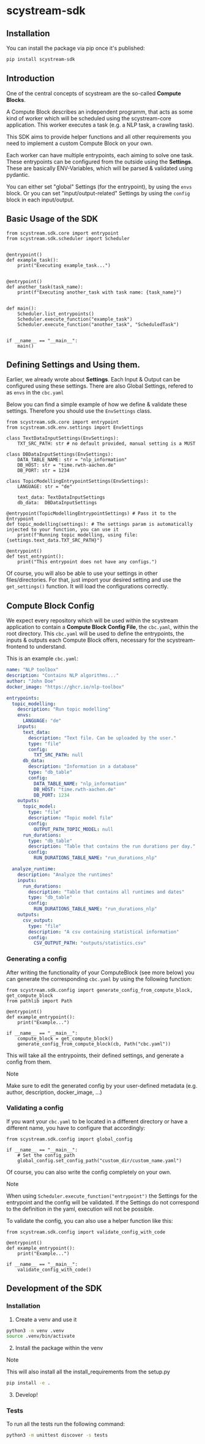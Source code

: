 # scystream-sdk

## Installation

You can install the package via pip once it's published:

```bash
pip install scystream-sdk
```

## Introduction

One of the central concepts of scystream are the so-called **Compute Blocks**.

A Compute Block describes an independent programm, that acts as some kind of worker
which will be scheduled using the scystream-core application.
This worker executes a task (e.g. a NLP task, a crawling task).

This SDK aims to provide helper functions and all other requirements you need to implement
a custom Compute Block on your own.

Each worker can have multiple entrypoints, each aiming to solve one task.
These entrypoints can be configured from the outside using the **Settings**.
These are basically ENV-Variables, which will be parsed & validated using pydantic.

You can either set "global" Settings (for the entrypoint), by using the `envs` block.
Or you can set "input/output-related" Settings by using the `config` block in each input/output.

## Basic Usage of the SDK

```python3
from scystream.sdk.core import entrypoint
from scystream.sdk.scheduler import Scheduler


@entrypoint()
def example_task():
    print("Executing example_task...")


@entrypoint()
def another_task(task_name):
    print(f"Executing another_task with task name: {task_name}")


def main():
    Scheduler.list_entrypoints()
    Scheduler.execute_function("example_task")
    Scheduler.execute_function("another_task", "ScheduledTask")


if __name__ == "__main__":
    main()

```

## Defining Settings and Using them.

Earlier, we already wrote about **Settings**.
Each Input & Output can be configured using these settings.
There are also Global Settings, refered to as `envs` in the `cbc.yaml`

Below you can find a simple example of how we define & validate these settings.
Therefore you should use the `EnvSettings` class.

```python3
from scystream.sdk.core import entrypoint
from scystream.sdk.env.settings import EnvSettings

class TextDataInputSettings(EnvSettings):
    TXT_SRC_PATH: str # no default provided, manual setting is a MUST

class DBDataInputSettings(EnvSettings):
    DATA_TABLE_NAME: str = "nlp_information"
    DB_HOST: str = "time.rwth-aachen.de"
    DB_PORT: str = 1234

class TopicModellingEntrypointSettings(EnvSettings):
    LANGUAGE: str = "de"
    
    text_data: TextDataInputSettings
    db_data:  DBDataInputSettings

@entrypoint(TopicModellingEntrypointSettings) # Pass it to the Entrypoint
def topic_modelling(settings): # The settings param is automatically injected to your function, you can use it
    print(f"Running topic modelling, using file: {settings.text_data.TXT_SRC_PATH}")

@entrypoint()
def test_entrypint():
    print("This entrypoint does not have any configs.")
```

Of course, you will also be able to use your settings in other files/directories.
For that, just import your desired setting and use the `get_settings()` function.
It will load the configurations correctly.

## Compute Block Config

We expect every repository which will be used within the scystream application
to contain a **Compute Block Config File**, the `cbc.yaml`, within the root directory.
This `cbc.yaml` will be used to define the entrypoints, the inputs & outputs each
Compute Block offers, necessary for the scystream-frontend to understand.

This is an example `cbc.yaml`:

```yaml
name: "NLP toolbox"
description: "Contains NLP algorithms..."
author: "John Doe"
docker_image: "https://ghcr.io/nlp-toolbox"

entrypoints:
  topic_modelling:
    description: "Run topic modelling"
    envs:
      LANGUAGE: "de"
    inputs:
      text_data:
        description: "Text file. Can be uploaded by the user."
        type: "file"
        config:
          TXT_SRC_PATH: null
      db_data:
        description: "Information in a database"
        type: "db_table"
        config:
          DATA_TABLE_NAME: "nlp_information"
          DB_HOST: "time.rwth-aachen.de"
          DB_PORT: 1234
    outputs:
      topic_model:
        type: "file"
        description: "Topic model file"
        config:
          OUTPUT_PATH_TOPIC_MODEL: null
      run_durations:
        type: "db_table"
        description: "Table that contains the run durations per day."
        config:
          RUN_DURATIONS_TABLE_NAME: "run_durations_nlp"

  analyze_runtime:
    description: "Analyze the runtimes"
    inputs:
      run_durations:
        description: "Table that contains all runtimes and dates"
        type: "db_table"
        config:
          RUN_DURATIONS_TABLE_NAME: "run_durations_nlp"
    outputs:
      csv_output:
        type: "file"
        description: "A csv containing statistical information"
        config:
          CSV_OUTPUT_PATH: "outputs/statistics.csv"
```

### Generating a config

After writing the functionality of your ComputeBlock (see more below) you can generate
the corresponding `cbc.yaml` by using the following function:

```python3
from scystream.sdk.config import generate_config_from_compute_block, get_compute_block
from pathlib import Path

@entrypoint()
def example_entrypoint():
    print("Example...")

if __name__ == "__main__":
    compute_block = get_compute_block()
    generate_config_from_compute_block(cb, Path("cbc.yaml"))
```

This will take all the entrypoints, their defined settings, and generate a config from them.

> [!NOTE]
> Make sure to edit the generated config by your user-defined metadata
> (e.g. author, description, docker_image, ...)

### Validating a config

If you want your `cbc.yaml` to be located in a different directory or have a different name, you
have to configure that accordingly:

```python3
from scystream.sdk.config import global_config

if __name__ == "__main__":
    # Set the config_path
    global_config.set_config_path("custom_dir/custom_name.yaml")
```

Of course, you can also write the config completely on your own.

> [!NOTE]
> When using `Scheduler.execute_function("entrypoint")` the Settings for the
> entrypoint and the config will be validated.
> If the Settings do not correspond to the definition in the yaml, execution will not be possible.

To validate the config, you can also use a helper function like this:

```python3
from scystream.sdk.config import validate_config_with_code

@entrypoint()
def example_entrypoint():
    print("Example...")

if __name__ == "__main__":
    validate_config_with_code()
```

## Development of the SDK

### Installation

1. Create a venv and use it

```bash
python3 -m venv .venv
source .venv/bin/activate
```

2. Install the package within the venv 

> [!NOTE]
> This will also install all the install_requirements from the setup.py

```bash
pip install -e .
```

3. Develop!

### Tests

To run all the tests run the following command:

```bash
python3 -m unittest discover -s tests
```

